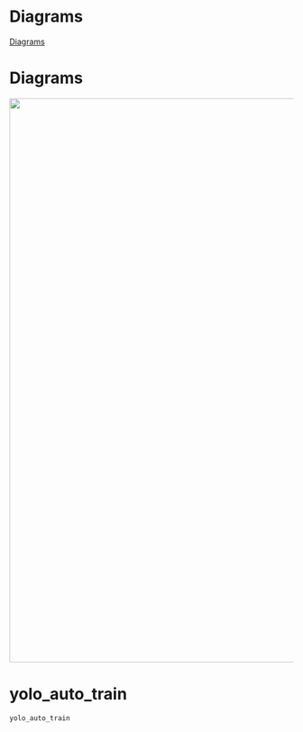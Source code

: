 # Diagrams
[Diagrams](https://app.diagrams.net)<br>

# Diagrams
<p align="center">
  <img src="https://github.com/user-attachments/assets/9ce66cb2-847d-4bb1-aede-53348782682e" width="1000">
</p>

# yolo_auto_train
```
yolo_auto_train
```
